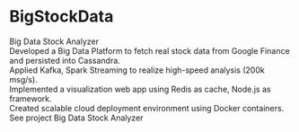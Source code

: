 # BigStockData
Big Data Stock Analyzer</br>
Developed a Big Data Platform to fetch real stock data from Google Finance and persisted into Cassandra.</br>
Applied Kafka, Spark Streaming to realize high-speed analysis (200k msg/s).</br>
Implemented a visualization web app using Redis as cache, Node.js as framework.</br>
Created scalable cloud deployment environment using Docker containers.</br>
See project Big Data Stock Analyzer</br>
